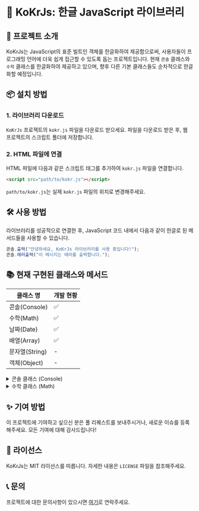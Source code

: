 # 📘 KoKrJs: 한글 JavaScript 라이브러리

## 🚀 프로젝트 소개

KoKrJs는 JavaScript의 표준 빌트인 객체를 한글화하여 제공함으로써, 사용자들이 프로그래밍 언어에 더욱 쉽게 접근할 수 있도록 돕는 프로젝트입니다. 현재 `콘솔` 클래스와 `수학` 클래스를 한글화하여 제공하고 있으며, 향후 다른 기본 클래스들도 순차적으로 한글화할 예정입니다.

## 📦 설치 방법

### 1. 라이브러리 다운로드

`KoKrJs` 프로젝트의 `kokr.js` 파일을 다운로드 받으세요. 파일을 다운로드 받은 후, 웹 프로젝트의 스크립트 폴더에 저장합니다.

### 2. HTML 파일에 연결

HTML 파일에 다음과 같은 스크립트 태그를 추가하여 `kokr.js` 파일을 연결합니다.

```html
<script src="path/to/kokr.js"></script>
```

`path/to/kokr.js`는 실제 `kokr.js` 파일의 위치로 변경해주세요.

## 🛠 사용 방법

라이브러리를 성공적으로 연결한 후, JavaScript 코드 내에서 다음과 같이 한글로 된 메서드들을 사용할 수 있습니다.

```javascript
콘솔.출력("안녕하세요, KoKrJs 라이브러리를 사용 중입니다!");
콘솔.에러출력("이 메시지는 에러를 출력합니다.");
```

## 📚 현재 구현된 클래스와 메서드

| 클래스 명      | 개발 현황 |
| -------------- | --------- |
| 콘솔(Console)  | ✅        |
| 수학(Math)     | ✅        |
| 날짜(Date)     | ✅        |
| 배열(Array)    | ✅        |
| 문자열(String) | -         |
| 객체(Object)   | -         |

<details>
<summary>콘솔 클래스 (Console)</summary>

#### 메서드

- `출력(data)` - 콘솔에 일반 정보를 출력 (`console.log`)
- `에러출력(data)` - 콘솔에 에러 메시지를 출력 (`console.error`)
- `단언(condition, ...data)` - 조건이 거짓일 경우 콘솔에 메시지 출력 (`console.assert`)
- `지우기()` - 콘솔의 모든 출력을 지웁니다 (`console.clear`)
- `카운트(label)` - 주어진 라벨로 카운트를 시작하거나 증가 (`console.count`)
- `카운트리셋(label)` - 주어진 라벨의 카운트를 리셋 (`console.countReset`)
- `디버그(...data)` - 디버그 정보를 출력 (`console.debug`)
- `디렉토리(item, options)` - 객체의 속성을 보기 좋게 출력 (`console.dir`)
- `디렉토리XML(...data)` - XML 형식의 데이터를 출력 (`console.dirxml`)
- `그룹(...data)` - 메시지 그룹을 시작 (`console.group`)
- `그룹접기(...data)` - 접힌 메시지 그룹을 시작 (`console.groupCollapsed`)
- `그룹끝()` - 현재 메시지 그룹을 종료 (`console.groupEnd`)
- `정보(...data)` - 정보 메시지를 출력 (`console.info`)
- `로그(...data)` - 로그 메시지를 출력 (`console.log`)
- `테이블(tabularData, properties)` - 테이블 형태로 데이터 출력 (`console.table`)
- `시간(label)` - 시간 측정을 시작 (`console.time`)
- `시간끝(label)` - 시작된 시간 측정을 종료 (`console.timeEnd`)
- `시간로그(label, ...data)` - 진행 중인 시간 측정에 로그 기록 (`console.timeLog`)
- `타임스탬프(label)` - 타임스탬프 기록 (`console.timeStamp`)
- `트레이스(...data)` - 호출 스택 출력 (`console.trace`)
- `경고(...data)` - 경고 메시지를 출력 (`console.warn`)
</details>

<details>
<summary>수학 클래스 (Math)</summary>

#### 속성

- `e` - 자연 로그의 밑, 오일러의 수 e를 반환합니다. (`Math.E`)
- `로그10` - 10의 자연 로그 값을 반환합니다. (`Math.LN10`)
- `로그2` - 2의 자연 로그 값을 반환합니다. (`Math.LN2`)
- `LOG2E` - e의 밑-2 로그 값을 반환합니다. (`Math.LOG2E`)
- `LOG10E` - e의 밑-10 로그 값을 반환합니다. (`Math.LOG10E`)
- `파이` - 원의 둘레와 지름의 비율인 파이(π)를 반환합니다. (`Math.PI`)
- `제곱근1_2` - 0.5의 제곱근을 반환합니다. (`Math.SQRT1_2`)
- `제곱근2` - 2의 제곱근을 반환합니다. (`Math.SQRT2`)

#### 메서드

- `절대값(x)` - 주어진 수의 절대값을 반환합니다. (`Math.abs`)
- `아크코사인(x)` - 주어진 수의 아크코사인 값을 반환합니다. (`Math.acos`)
- `아크사인(x)` - 주어진 수의 아크사인 값을 반환합니다. (`Math.asin`)
- `아크탄젠트(x)` - 주어진 수의 아크탄젠트 값을 반환합니다. (`Math.atan`)
- `아크탄젠트2(y, x)` - 주어진 x, y 좌표에 대한 아크탄젠트 값을 반환합니다. (`Math.atan2`)
- `천장(x)` - 주어진 수를 올림하여 가장 가까운 정수를 반환합니다. (`Math.ceil`)
- `코사인(x)` - 주어진 각도의 코사인 값을 반환합니다. (`Math.cos`)
- `지수(x)` - 자연 상수 e를 주어진 수의 거듭제곱으로 계산합니다. (`Math.exp`)
- `바닥(x)` - 주어진 수를 내림하여 가장 가까운 정수를 반환합니다. (`Math.floor`)
- `로그(x)` - 주어진 수의 자연 로그(밑이 e인 로그)를 반환합니다. (`Math.log`)
- `최대(...값들)` - 주어진 값들 중에서 가장 큰 값을 반환합니다. (`Math.max`)
- `최소(...값들)` - 주어진 값들 중에서 가장 작은 값을 반환합니다. (`Math.min`)
- `거듭제곱(x, y)` - 주어진 밑 값과 지수 값을 사용하여 거듭제곱 값을 계산합니다. (`Math.pow`)
- `난수()` - 0과 1 사이의 난수를 반환합니다. (`Math.random`)
- `반올림(x)` - 주어진 수를 가장 가까운 정수로 반올림합니다. (`Math.round`)
- `사인(x)` - 주어진 각도의 사인 값을 반환합니다. (`Math.sin`)
- `제곱근(x)` - 주어진 수의 제곱근을 반환합니다. (`Math.sqrt`)
- `탄젠트(x)` - 주어진 각도의 탄젠트 값을 반환합니다. (`Math.tan`)
</details>

## ✨ 기여 방법

이 프로젝트에 기여하고 싶으신 분은 풀 리퀘스트를 보내주시거나, 새로운 이슈를 등록해주세요. 모든 기여에 대해 감사드립니다!

## 📝 라이선스

KoKrJs는 MIT 라이선스를 따릅니다. 자세한 내용은 `LICENSE` 파일을 참조해주세요.

## 📞 문의

프로젝트에 대한 문의사항이 있으시면 [여기](이메일_주소)로 연락주세요.
